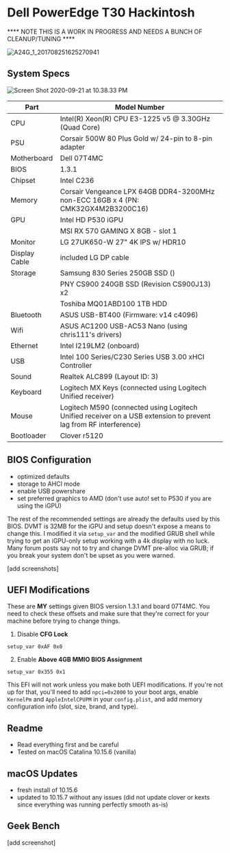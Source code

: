 # Dell PowerEdge T30 Hackintosh

**** NOTE THIS IS A WORK IN PROGRESS AND NEEDS A BUNCH OF CLEANUP/TUNING ****

![A24G_1_201708251625270941](https://user-images.githubusercontent.com/849044/88466592-c090b200-ce82-11ea-9990-4153b817b115.jpg)

## System Specs

![Screen Shot 2020-09-21 at 10.38.33 PM](https://user-images.githubusercontent.com/849044/93849315-b875a880-fc60-11ea-8dad-da2a51beb5ba.png)

| Part        | Model Number
| ---         | ---
| CPU         | Intel(R) Xeon(R) CPU E3-1225 v5 @ 3.30GHz (Quad Core)
| PSU         | Corsair 500W 80 Plus Gold w/ 24-pin to 8-pin adapter
| Motherboard | Dell 07T4MC
| BIOS        | 1.3.1
| Chipset     | Intel C236
| Memory      | Corsair Vengeance LPX 64GB DDR4-3200MHz non-ECC 16GB x 4 (PN: CMK32GX4M2B3200C16)
| GPU         | Intel HD P530 iGPU
|             | MSI RX 570 GAMING X 8GB - slot 1
| Monitor     | LG 27UK650-W 27" 4K IPS w/ HDR10
| Display Cable | included LG DP cable
| Storage     | Samsung 830 Series 250GB SSD ()
|             | PNY CS900 240GB SSD (Revision CS900J13) x2
|             | Toshiba MQ01ABD100 1TB HDD
| Bluetooth   | ASUS USB-BT400 (Firmware: v14 c4096)
| Wifi        | ASUS AC1200 USB-AC53 Nano (using chris111's drivers)
| Ethernet    | Intel I219LM2 (onboard)
| USB         | Intel 100 Series/C230 Series USB 3.00 xHCI Controller
| Sound       | Realtek ALC899 (Layout ID: 3)
| Keyboard    | Logitech MX Keys (connected using Logitech Unified receiver)
| Mouse       | Logitech M590 (connected using Logitech Unified receiver on a USB extension to prevent lag from RF interference)
| Bootloader  | Clover r5120

## BIOS Configuration

- optimized defaults
- storage to AHCI mode
- enable USB powershare
- set preferred graphics to AMD (don't use auto! set to P530 if you are using the iGPU)

The rest of the recommended settings are already the defaults used by this BIOS. DVMT is 32MB for the iGPU and setup doesn't expose a means to change this. I modified it via `setup_var` and the modified GRUB shell while trying to get an iGPU-only setup working with a 4k display with no luck. Many forum posts say not to try and change DVMT pre-alloc via GRUB; if you break your system don't be upset as you were warned.

[add screenshots]

## UEFI Modifications

These are __MY__ settings given BIOS version 1.3.1 and board 07T4MC. You need to check these offsets and make sure that they're correct for your machine before trying to change things.

1. Disable __CFG Lock__

`setup_var 0xAF 0x0`

2. Enable __Above 4GB MMIO BIOS Assignment__

`setup_var 0x355 0x1`

This EFI will not work unless you make both UEFI modifications. If you're not up for that, you'll need to add `npci=0x2000` to your boot args, enable `KernelPm` and `AppleIntelCPUPM` in your `config.plist`, and add memory configuration info (slot, size, brand, and type).

## Readme

- Read everything first and be careful
- Tested on macOS Catalina 10.15.6 (vanilla)

## macOS Updates

- fresh install of 10.15.6
- updated to 10.15.7 without any issues (did not update clover or kexts since everything was running perfectly smooth as-is)

## Geek Bench

[add screenshot]
